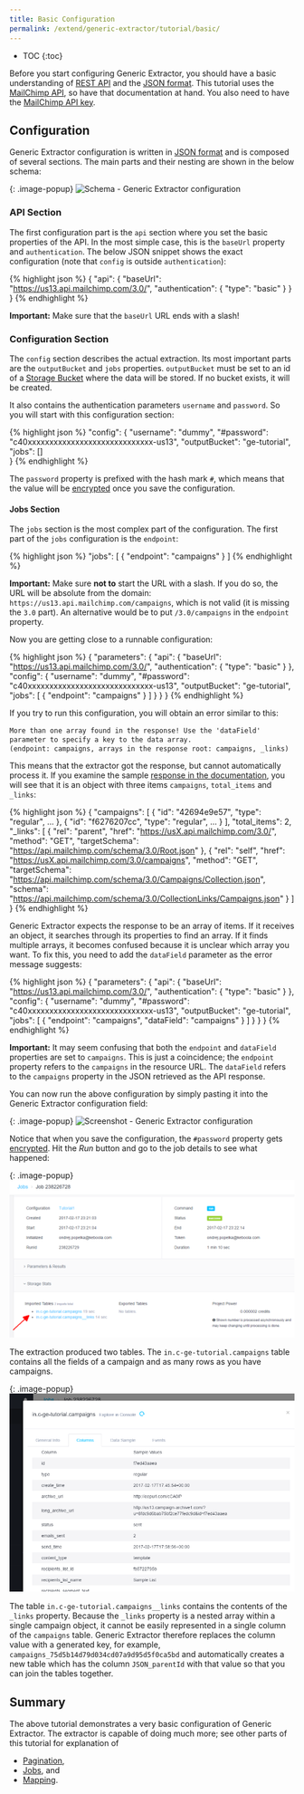 ```yaml
---
title: Basic Configuration
permalink: /extend/generic-extractor/tutorial/basic/
---
```


* TOC
{:toc}

Before you start configuring Generic Extractor, you should have a basic understanding
of [REST API](/extend/generic-extractor/tutorial/rest/) and the 
[JSON format](/extend/generic-extractor/tutorial/json/). This tutorial uses the 
[MailChimp API](http://developer.mailchimp.com/documentation/mailchimp/reference/overview/), so
have that documentation at hand. You also need to have the 
[MailChimp API key](/extend/generic-extractor/tutorial/#get-started).

## Configuration
Generic Extractor configuration is written in [JSON format](/extend/generic-extractor/tutorial/json/) 
and is composed of several sections. The main parts and their nesting are shown in the below schema:

{: .image-popup}
![Schema - Generic Extractor configuration](todo)

### API Section
The first configuration part is the `api` section where you set the basic properties of the API. 
In the most simple case, this is the `baseUrl` property and `authentication`. The below JSON snippet shows 
the exact configuration (note that `config` is outside `authentication`):

{% highlight json %}
{
    "api": {
        "baseUrl": "https://us13.api.mailchimp.com/3.0/",
        "authentication": {
            "type": "basic"
        }
    }
}
{% endhighlight %}

**Important:** Make sure that the `baseUrl` URL ends with a slash!

### Configuration Section
The `config` section describes the actual extraction. Its most important parts are the `outputBucket` and 
`jobs` properties. `outputBucket` must be set to an id of a [Storage Bucket](https://help.keboola.com/storage/buckets/) 
where the data will be stored. If no bucket exists, it will be created. 

It also contains the authentication parameters `username` and `password`. So you will start with this 
configuration section:

{% highlight json %}
"config": {
    "username": "dummy",
    "#password": "c40xxxxxxxxxxxxxxxxxxxxxxxxxxxxx-us13",
    "outputBucket": "ge-tutorial",
    "jobs": []    
}
{% endhighlight %}

The `password` property is prefixed with the hash mark `#`, which means that the 
value will be [encrypted](https://developers.keboola.com/overview/encryption/) once 
you save the configuration. 

#### Jobs Section
The `jobs` section is the most complex part of the configuration. The first part
of the `jobs` configuration is the `endpoint`:

{% highlight json %}
"jobs": [
    {
        "endpoint": "campaigns"
    }
]
{% endhighlight %}

**Important:** Make sure **not to** start the URL with a slash. If you do so, the URL 
will be absolute from the domain: `https://us13.api.mailchimp.com/campaigns`, which is not valid (it is 
missing the `3.0` part). An alternative would be to put `/3.0/campaigns` in the `endpoint` property.

Now you are getting close to a runnable configuration:

{% highlight json %}
{
    "parameters": {
        "api": {
            "baseUrl": "https://us13.api.mailchimp.com/3.0/",
            "authentication": {
                "type": "basic"
            }
        },
        "config": {
            "username": "dummy",
            "#password": "c40xxxxxxxxxxxxxxxxxxxxxxxxxxxxx-us13",
            "outputBucket": "ge-tutorial",
            "jobs": [
                {
                    "endpoint": "campaigns"
                }
            ]
        }
    }
}
{% endhighlight %}

If you try to run this configuration, you will obtain an error similar to this:

    More than one array found in the response! Use the 'dataField' parameter to specify a key to the data array. 
    (endpoint: campaigns, arrays in the response root: campaigns, _links) 

This means that the extractor got the response, but cannot automatically process it. If you examine the 
sample [response in the documentation](http://developer.mailchimp.com/documentation/mailchimp/reference/campaigns/#),
you will see that it is an object with three items `campaigns`, `total_items` and `_links`:

{% highlight json %}
{
  "campaigns": [
    {
      "id": "42694e9e57",
      "type": "regular",
      ...
    },
    {
      "id": "f6276207cc",
      "type": "regular",
      ...
    }
  ],
  "total_items": 2,
  "_links": [
    {
      "rel": "parent",
      "href": "https://usX.api.mailchimp.com/3.0/",
      "method": "GET",
      "targetSchema": "https://api.mailchimp.com/schema/3.0/Root.json"
    },
    {
      "rel": "self",
      "href": "https://usX.api.mailchimp.com/3.0/campaigns",
      "method": "GET",
      "targetSchema": "https://api.mailchimp.com/schema/3.0/Campaigns/Collection.json",
      "schema": "https://api.mailchimp.com/schema/3.0/CollectionLinks/Campaigns.json"
    }
  ]
}
{% endhighlight %}

Generic Extractor expects the response to be an array of items. If it receives an object, it
searches through its properties to find an array. If it finds multiple arrays, it becomes confused
because it is unclear which array you want. To fix this, you need to add the `dataField` parameter
as the error message suggests:

{% highlight json %}
{
    "parameters": {
        "api": {
            "baseUrl": "https://us13.api.mailchimp.com/3.0/",
            "authentication": {
                "type": "basic"
            }
        },
        "config": {
            "username": "dummy",
            "#password": "c40xxxxxxxxxxxxxxxxxxxxxxxxxxxxx-us13",
            "outputBucket": "ge-tutorial",
            "jobs": [
                {
                    "endpoint": "campaigns",
                    "dataField": "campaigns"
                }
            ]
        }
    }
}
{% endhighlight %}

**Important:** It may seem confusing that both the `endpoint` and `dataField` properties are set to `campaigns`. 
This is just a coincidence; the `endpoint` property refers to the `campaigns` in the resource URL. 
The `dataField` refers to the `campaigns` property in the JSON retrieved as the API response.

You can now run the above configuration by simply pasting it into the Generic Extractor configuration field:

{: .image-popup}
![Screenshot - Generic Extractor configuration](/extend/generate-extractor/tutorial/config-1.png)

Notice that when you save the configuration, the `#password` property gets 
[encrypted](https://developers.keboola.com/overview/encryption/).
Hit the *Run* button and go to the job details to see what happened:

{: .image-popup}
![Screenshot - Generic Extractor job](/extend/generic-extractor/tutorial/job-1.png)

The extraction produced two tables. The `in.c-ge-tutorial.campaigns` table contains all the 
fields of a campaign and as many rows as you have campaigns. 

{: .image-popup}
![Screenshot - Campaigns Table](/extend/generic-extractor/tutorial/table-campaigns-sample.png)

The table `in.c-ge-tutorial.campaigns__links` contains the contents of the `_links` property. 
Because the `_links` property is a nested array within a single campaign object, it cannot be easily 
represented in a single column of the `campaigns` table. Generic Extractor therefore replaces the column 
value with a generated key, for example, `campaigns_75d5b14d79d034cd07a9d95d5f0ca5bd` and automatically 
creates a new table which has the column `JSON_parentId` with that value so that you can join the tables together.

## Summary
The above tutorial demonstrates a very basic configuration of Generic Extractor. The extractor is capable 
of doing much more; see other parts of this tutorial for explanation of

- [Pagination](/extend/generic-extractor/tutorial/pagination/),
- [Jobs](/extend/generic-extractor/tutorial/jobs/), and
- [Mapping](/extend/generic-extractor/tutorial/mapping/).
